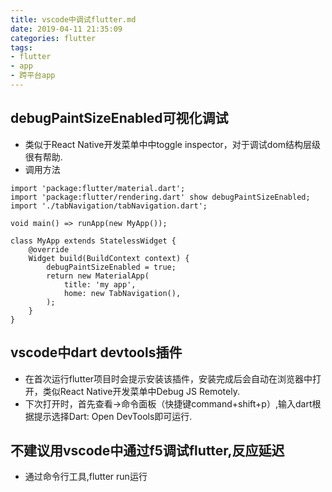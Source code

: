```yaml
---
title: vscode中调试flutter.md
date: 2019-04-11 21:35:09
categories: flutter
tags:
- flutter
- app
- 跨平台app
---
```


## debugPaintSizeEnabled可视化调试
* 类似于React Native开发菜单中中toggle inspector，对于调试dom结构层级很有帮助.
* 调用方法
```
import 'package:flutter/material.dart';
import 'package:flutter/rendering.dart' show debugPaintSizeEnabled;
import './tabNavigation/tabNavigation.dart';

void main() => runApp(new MyApp());

class MyApp extends StatelessWidget {
    @override
    Widget build(BuildContext context) {
        debugPaintSizeEnabled = true;
        return new MaterialApp(
            title: 'my app',
            home: new TabNavigation(),
        );
    }
}

```

## vscode中dart devtools插件
* 在首次运行flutter项目时会提示安装该插件，安装完成后会自动在浏览器中打开，类似React Native开发菜单中Debug JS Remotely.
* 下次打开时，首先查看->命令面板（快捷键command+shift+p）,输入dart根据提示选择Dart: Open DevTools即可运行.

## 不建议用vscode中通过f5调试flutter,反应延迟
* 通过命令行工具,flutter run运行
